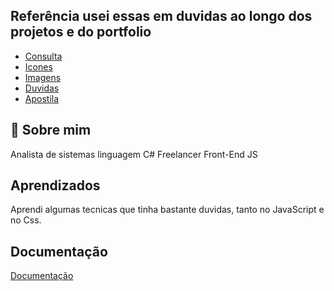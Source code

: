 
## Referência usei essas em duvidas ao longo dos projetos e do portfolio

 - [Consulta](https://openbase.com/)
 - [Icones](https://iconify.design/)
 - [Imagens](https://www.iconfinder.com/)
 - [Duvidas](https://www.youtube.com/?hl=pt&gl=BR)
 - [Apostila](https://www.caelum.com.br/apostila/apostila-html-css-javascript.pdf)
 


## 🚀 Sobre mim
Analista de sistemas linguagem C#
Freelancer Front-End JS


## Aprendizados

Aprendi algumas tecnicas que tinha bastante duvidas,
tanto no JavaScript e no Css.

## Documentação

[Documentação](https://devdocs.io/)


